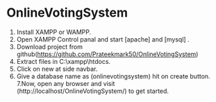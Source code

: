# OnlineVotingSystem

1. Install XAMPP or WAMPP.
2. Open XAMPP Control panal and start [apache] and [mysql] .
3. Download project from github(https://github.com/Prateekmark50/OnlineVotingSystem)
4. Extract files in C:\xampp\htdocs.
5. Click on new at side navbar.
6. Give a database name as (onlinevotingsystem) hit on create button.
7.Now, open any browser and visit (http://localhost/OnlineVotingSystem/) to get started.
